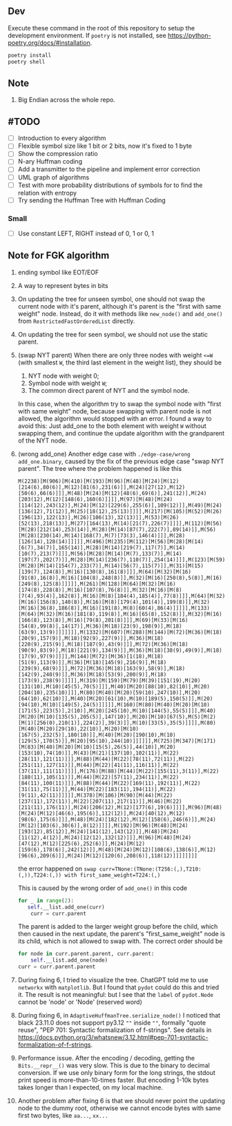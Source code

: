 ## Dev

Execute these command in the root of this repository to setup the development environment. If `poetry` is not installed, see <https://python-poetry.org/docs/#installation>.

```sh
poetry install
poetry shell
```

## Note

1. Big Endian across the whole repo.

## #TODO

- [ ] Introduction to every algorithm
- [ ] Flexible symbol size like 1 bit or 2 bits, now it's fixed to 1 byte
- [ ] Show the compression ratio
- [ ] N-ary Huffman coding
- [ ] Add a transmitter to the pipeline and implement error correction
- [ ] UML graph of algorithms
- [ ] Test with more probability distributions of symbols for to find the relation with entropy
- [ ] Try sending the Huffman Tree with Huffman Coding

### Small

- [ ] Use constant LEFT, RIGHT instead of 0, 1 or 0, 1

## Note for FGK algorithm

1. ending symbol like EOT/EOF
2. A way to represent bytes in bits
3. On updating the tree for unseen symbol, one should not swap the current node with it's parent, although it's parent is the "first with same weight" node. Instead, do it with methods like `new_node()` and `add_one()` from `RestrictedFastOrderedList` directly.
4. On updating the tree for seen symbol, we should not use the static parent.
5. (swap NYT parent) When there are only three nodes with weight `<=W` (with smallest `W`, the third last element in the weight list), they should be

   1. NYT node with weight 0;
   2. Symbol node with weight `W`;
   3. The common direct parent of NYT and the symbol node.

   In this case, when the algorithm try to swap the symbol node with "first with same weight" node, because swapping with parent node is not allowed, the algorithm would stopped with an error.
   I found a way to avoid this: Just add_one to the both element with weight `W` without swapping them, and continue the update algorithm with the grandparent of the NYT node.

6. (wrong add_one) Another edge case with `./edge-case/wrong add_one.binary`, caused by the fix of the previous edge case "swap NYT parent". The tree where the problem happened is like this

   ```text
   M(2238)[M(906)[M(410)[M(193)[M(96)[M(48)[M(24)[M(12)[214(6),80(6)],M(12)[81(6),231(6)]],M(24)[27(12),M(12)[50(6),66(6)]]],M(48)[M(24)[M(12)[48(6),69(6)],241(12)],M(24)[203(12),M(12)[148(6),160(6)]]]],M(97)[M(48)[M(24)[114(12),243(12)],M(24)[M(12)[229(6),255(6)],109(12)]],M(49)[M(24)[136(12),71(12)],M(25)[18(12),25(13)]]]],M(217)[M(105)[M(52)[M(26)[196(13),122(13)],M(26)[106(13),32(13)]],M(53)[M(26)[52(13),218(13)],M(27)[164(13),M(14)[21(7),226(7)]]]],M(112)[M(56)[M(28)[212(14),253(14)],M(28)[M(14)[87(7),222(7)],89(14)]],M(56)[M(28)[230(14),M(14)[168(7),M(7)[73(3),146(4)]]],M(28)[126(14),128(14)]]]]],M(496)[M(235)[M(112)[M(56)[M(28)[M(14)[6(7),34(7)],165(14)],M(28)[M(14)[219(7),117(7)],M(14)[10(7),213(7)]]],M(56)[M(28)[M(14)[M(7),133(7)],M(14)[197(7),202(7)]],M(28)[M(14)[236(7),110(7)],254(14)]]],M(123)[M(59)[M(28)[M(14)[154(7),233(7)],M(14)[56(7),115(7)]],M(31)[M(15)[139(7),124(8)],M(16)[130(8),161(8)]]],M(64)[M(32)[M(16)[91(8),16(8)],M(16)[104(8),248(8)]],M(32)[M(16)[250(8),5(8)],M(16)[249(8),125(8)]]]]],M(261)[M(128)[M(64)[M(32)[M(16)[174(8),228(8)],M(16)[107(8),76(8)]],M(32)[M(16)[M(8)[7(4),93(4)],162(8)],M(16)[M(8)[184(4),185(4)],77(8)]]],M(64)[M(32)[M(16)[156(8),140(8)],M(16)[M(8)[179(4),101(4)],199(8)]],M(32)[M(16)[36(8),186(8)],M(16)[191(8),M(8)[60(4),86(4)]]]]],M(133)[M(64)[M(32)[M(16)[181(8),119(8)],M(16)[65(8),152(8)]],M(32)[M(16)[166(8),123(8)],M(16)[79(8),201(8)]]],M(69)[M(33)[M(16)[54(8),99(8)],14(17)],M(36)[M(18)[23(9),198(9)],M(18)[63(9),13(9)]]]]]]],M(1332)[M(607)[M(288)[M(144)[M(72)[M(36)[M(18)[20(9),157(9)],M(18)[92(9),227(9)]],M(36)[M(18)[220(9),215(9)],M(18)[187(9),43(9)]]],M(72)[M(36)[M(18)[90(9),83(9)],M(18)[221(9),134(9)]],M(36)[M(18)[38(9),49(9)],M(18)[17(9),97(9)]]]],M(144)[M(72)[M(36)[1(18),M(18)[51(9),113(9)]],M(36)[M(18)[145(9),216(9)],M(18)[239(9),68(9)]]],M(72)[M(36)[M(18)[163(9),58(9)],M(18)[142(9),240(9)]],M(36)[M(18)[53(9),200(9)],M(18)[173(9),238(9)]]]]],M(319)[M(159)[M(79)[M(39)[151(19),M(20)[131(10),M(10)[45(5),70(5)]]],M(40)[M(20)[88(10),82(10)],M(20)[204(10),235(10)]]],M(80)[M(40)[M(20)[59(10),247(10)],M(20)[64(10),62(10)]],M(40)[M(20)[61(10),M(10)[189(5),150(5)]],M(20)[94(10),M(10)[149(5),24(5)]]]]],M(160)[M(80)[M(40)[M(20)[M(10)[171(5),223(5)],2(10)],M(20)[245(10),M(10)[144(5),55(5)]]],M(40)[M(20)[M(10)[135(5),205(5)],147(10)],M(20)[M(10)[67(5),M(5)[M(2)[M(1)[256(0),210(1)],224(2)],39(3)]],M(10)[33(5),35(5)]]]],M(80)[M(40)[M(20)[29(10),22(10)],M(20)[M(10)[167(5),232(5)],180(10)]],M(40)[M(20)[190(10),M(10)[129(5),170(5)]],M(20)[95(10),244(10)]]]]]],M(725)[M(347)[M(171)[M(83)[M(40)[M(20)[M(10)[15(5),26(5)],44(10)],M(20)[153(10),74(10)]],M(43)[M(21)[137(10),102(11)],M(22)[28(11),121(11)]]],M(88)[M(44)[M(22)[78(11),72(11)],M(22)[251(11),127(11)]],M(44)[M(22)[41(11),116(11)],M(22)[37(11),111(11)]]]],M(176)[M(88)[M(44)[M(22)[155(11),3(11)],M(22)[188(11),105(11)]],M(44)[M(22)[57(11),234(11)],M(22)[84(11),100(11)]]],M(88)[M(44)[M(22)[169(11),192(11)],M(22)[31(11),75(11)]],M(44)[M(22)[183(11),194(11)],M(22)[9(11),42(11)]]]]],M(378)[M(186)[M(90)[M(44)[M(22)[237(11),172(11)],M(22)[207(11),217(11)]],M(46)[M(22)[211(11),176(11)],M(24)[206(12),M(12)[177(6),19(6)]]]],M(96)[M(48)[M(24)[M(12)[46(6),195(6)],112(12)],M(24)[40(12),M(12)[98(6),175(6)]]],M(48)[M(24)[182(12),M(12)[158(6),246(6)]],M(24)[M(12)[103(6),30(6)],8(12)]]]],M(192)[M(96)[M(48)[M(24)[193(12),85(12)],M(24)[141(12),143(12)]],M(48)[M(24)[11(12),4(12)],M(24)[12(12),132(12)]]],M(96)[M(48)[M(24)[47(12),M(12)[225(6),252(6)]],M(24)[M(12)[159(6),178(6)],242(12)]],M(48)[M(24)[M(12)[108(6),138(6)],M(12)[96(6),209(6)]],M(24)[M(12)[120(6),208(6)],118(12)]]]]]]]]
   ```

   the error happened on `swap curr=TNone:(TNone:(T256:(,),T210:(,)),T224:(,)) with first_same_weight=T224:(,)`

   This is caused by the wrong order of `add_one()` in this code

   ```py
   for _ in range(2):
      self.__list.add_one(curr)
       curr = curr.parent
   ```

   The parent is added to the larger weight group before the child, which then caused in the next update, the parent's "first_same_weight" node is its child, which is not allowed to swap with.
   The correct order should be

   ```py
   for node in curr.parent.parent, curr.parent:
       self.__list.add_one(node)
   curr = curr.parent.parent
   ```

7. During fixing 6, I tried to visualize the tree. ChatGPT told me to use `networkx` with `matplotlib`. But I found that `pydot` could do this and tried it. The result is not meaningful: but I see that the `label` of `pydot.Node` cannot be 'node' or 'Node' (reserved word)
8. During fixing 6, in `AdaptiveHuffmanTree.serialize_node()` I noticed that black 23.11.0 does not support py3.12 `""` inside `""`, formally "quote reuse", "PEP 701: Syntactic formalization of f-strings". See details in <https://docs.python.org/3/whatsnew/3.12.html#pep-701-syntactic-formalization-of-f-strings>.
9. Performance issue. After the encoding / decoding, getting the `Bits.__repr__()` was very slow. This is due to the binary to decimal conversion. If we use only binary form for the long strings, the stdout print speed is more-than-10-times faster. But encoding 1-10k bytes takes longer than I expected, on my local machine.
10. Another problem after fixing 6 is that we should never point the updating node to the dummy root, otherwise we cannot encode bytes with same first two bytes, like `aa...`, `xx...`
